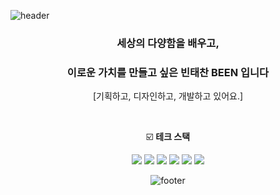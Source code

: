 ![header](https://capsule-render.vercel.app/api?type=waving&&color=d9d9d9&height=100&section=header&fontSize=90)

<div align = "center">

### 세상의 다양함을 배우고,

### 이로운 가치를 만들고 싶은 빈태찬 BEEN 입니다

[기획하고, 디자인하고, 개발하고 있어요.]

<br/>

☑️ **테크 스택**
<br/>

<img src="https://img.shields.io/badge/Javascript-f7df1e?style=flat-square&logo=javascript&logoColor=ffffff"/>
<img src="https://img.shields.io/badge/Typescript-3178C6?style=flat-square&logo=typescript&logoColor=ffffff"/>
<img src="https://img.shields.io/badge/REACT.JS-000000?style=flat-square&logo=react&logoColor=61dafb"/>
<img src="https://img.shields.io/badge/Next.js-000000?style=flat-square&logo=Next.js&logoColor=white"/>
<img src="https://img.shields.io/badge/node.js-339933?style=for-the-badge&logo=Node.js&logoColor=white">
<img src="https://img.shields.io/badge/express-000000?style=for-the-badge&logo=express&logoColor=white">
<br/>

![footer](https://capsule-render.vercel.app/api?type=waving&&color=gradient&height=100&section=footer&fontSize=90)
